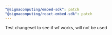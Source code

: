 ```yaml
---
"@sigmacomputing/embed-sdk": patch
"@sigmacomputing/react-embed-sdk": patch
---
```


Test changeset to see if wf works, will not be used
